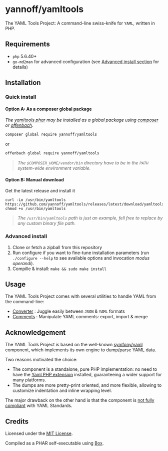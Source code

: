 # yannoff/yamltools

The YAML Tools Project: A command-line swiss-knife for `YAML`, written in PHP.

## Requirements

- `php` 5.6.40+
- `go-md2man` for advanced configuration (see [Advanced install section](#advanced-install) for details)


## Installation

### Quick install

#### Option A: As a composer global package

_The [yamltools phar](https://github.com/yannoff/yamltools/releases/latest/download/yamltools) may be installed as a global package using [composer](https://getcomposer.org/) or [offenbach](https://github.com/yannoff/offenbach)._

```bash
composer global require yannoff/yamltools
```

or

```bash
offenbach global require yannoff/yamltools
```

> *The `$COMPOSER_HOME/vendor/bin` directory have to be in the `PATH` system-wide environment variable.*

#### Option B: Manual download

Get the latest release and install it

```
curl -Lo /usr/bin/yamltools https://github.com/yannoff/yamltools/releases/latest/download/yamltools
chmod +x /usr/bin/yamltools
```

> _The `/usr/bin/yamltools` path is just an example, fell free to replace by any custom binary file path._

### Advanced install

1. Clone or fetch a zipball from this repository
2. Run configure if you want to fine-tune installation parameters (run `./configure --help` to see available options and invocation _modus operandi_).
3. Compille & install: `make && sudo make install`

## Usage

The YAML Tools Project comes with several utilities to handle YAML from the command-line:

- [Converter](doc/converter.md) : Juggle easily between `JSON` & `YAML` formats
- [Comments](doc/comments.md) : Manipulate YAML comments: export, import & merge

## Acknowledgement

The YAML Tools Project is based on the well-known [symfony/yaml](https://github.com/symfony/yaml) component,
which implements its own engine to dump/parse YAML data.

Two reasons motivated the choice:

- The component is a standalone, pure PHP implementation: no need to have the [Yaml PHP extension](http://pecl.php.net/package/yaml) installed, guaranteeing a wider support for many platforms.
- The dumps are more pretty-print oriented, and more flexible, allowing to customize indentation and inline wrapping level.

The major drawback on the other hand is that the component is [not fully compliant](https://symfony.com/doc/3.4/components/yaml/yaml_format.html#unsupported-yaml-features) with YAML Standards. 

## Credits

Licensed under the [MIT License](LICENSE).

Compiled as a PHAR self-executable using [Box](https://github.com/box-project/box2).
